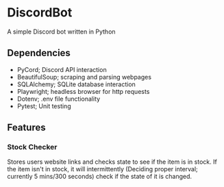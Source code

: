 # DiscordBot

A simple Discord bot written in Python

## Dependencies

- PyCord; Discord API interaction
- BeautifulSoup; scraping and parsing webpages
- SQLAlchemy; SQLite database interaction
- Playwright; headless browser for http requests
- Dotenv; .env file functionality
- Pytest; Unit testing

## Features

### Stock Checker

Stores users website links and checks state to see if the item is in stock. If
the item isn't in stock, it will intermittently (Deciding proper interval;
currently 5 mins/300 seconds) check if the state of it is changed.
